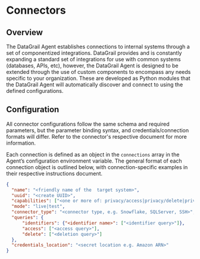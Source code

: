 # Connectors

## Overview

The DataGrail Agent establishes connections to internal systems through a set of componentized integrations. DataGrail provides and is constantly expanding a standard set of integrations for use with common systems (databases, APIs, etc), however, the DataGrail Agent is designed to be extended through the use of custom components to encompass any needs specific to your organization. These are developed as Python modules that the DataGrail Agent will automatically discover and connect to using the defined configurations.

## Configuration

All connector configurations follow the same schema and required parameters, but the parameter binding syntax, and credentials/connection formats will differ. Refer to the connector's respective document for more information.

Each connection is defined as an object in the `connections` array in the Agent’s configuration environment variable. The general format of each connection object is outlined below, with connection-specific examples in their respective instructions document.
```json
{
  "name": "<friendly name of the  target system>",
  "uuid": "<create UUID>",
  "capabilities": ["<one or more of: privacy/access|privacy/delete|privacy/identifiers>"],
  "mode": "live|test",
  "connector_type": "<connector type, e.g. Snowflake, SQLServer, SSH>",
  "queries": {
      "identifiers": {"<identifier name>": ["<identifier query>"]},
      "access": ["<access query>"],
      "delete": ["<deletion query>"]
  },
  "credentials_location": "<secret location e.g. Amazon ARN>"
}
```